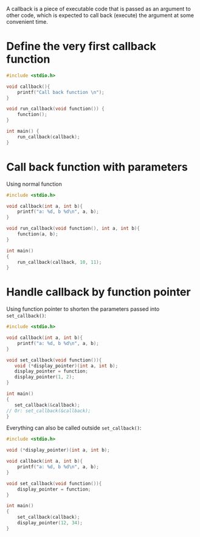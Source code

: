 A callback is a piece of executable code that is passed as an argument to other code, which is expected to call back (execute) the argument at some convenient time.

# Define the very first callback function

```c
#include <stdio.h>

void callback(){
	printf("Call back function \n");
}

void run_callback(void function()) {
	function();
}

int main() {  
    run_callback(callback);
}
```
# Call back function with parameters

Using normal function

```c
#include <stdio.h>

void callback(int a, int b){
	printf("a: %d, b %d\n", a, b);
}

void run_callback(void function(), int a, int b){
	function(a, b);
}

int main()
{  
    run_callback(callback, 10, 11);
}
```

# Handle callback by function pointer

Using function pointer to shorten the parameters passed into ``set_callback()``:

```c
#include <stdio.h>

void callback(int a, int b){
	printf("a: %d, b %d\n", a, b);
}

void set_callback(void function()){
   void (*display_pointer)(int a, int b);
   display_pointer = function;
   display_pointer(1, 2);
}

int main()
{
   set_callback(&callback);
// Or: set_callback(&callback);
}
```

Everything can also be called outside ``set_callback()``:

```c
#include <stdio.h>

void (*display_pointer)(int a, int b);

void callback(int a, int b){
	printf("a: %d, b %d\n", a, b);
}

void set_callback(void function()){
    display_pointer = function;
}

int main()
{  
    set_callback(callback);
    display_pointer(12, 34);
}
```
